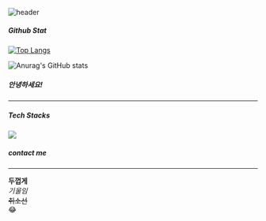 ![header](https://capsule-render.vercel.app/api?type=rounded&color=auto&height=250&section=header&text=Hello👋!!%Hyunjung%20Github&fontSize=60)

##### Github Stat
[![Top Langs](https://github-readme-stats.vercel.app/api/top-langs/?username=1016wjd)](https://github.com/1016wjd/github-readme-stats)

![Anurag's GitHub stats](https://github-readme-stats.vercel.app/api?username=1016wjd&show_icons=true&theme=radical)

##### 안녕하세요!
---

##### Tech Stacks
<img src="https://img.shields.io/badge/Tistory-#3776AB?style=for-the-badge&logo=Tistory&logoColor=white">


##### contact me

---
**두껍게** <br>
*기울임* <br>
~~취소선~~ <br>
:joy: <br>

